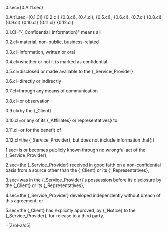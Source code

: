 0.sec={0.Alt1.sec}

0.Alt1.sec={0.1.Cl} {0.2.cl} {0.3.cl}, {0.4.cl}, {0.5.cl}, {0.6.cl}, {0.7.cl} {0.8.cl} {0.9.cl} {0.10.cl} {0.11.cl} {0.12.cl}

0.1.Cl="{_Confidential_Information}" means all

0.2.cl=material, non-public, business-related

0.3.cl=information, written or oral

0.4.cl=whether or not it is marked as confidential

0.5.cl=disclosed or made available to the {_Service_Provider}

0.6.cl=directly or indirectly

0.7.cl=through any means of communication

0.8.cl=or observation

0.9.cl=by the {_Client}

0.10.cl=or any of its {_Affiliates} or representatives} to

0.11.cl=or for the benefit of

0.12.cl=the {_Service_Provider}, but does not include information that{:}

1.sec=is or becomes publicly known through no wrongful act of the {_Service_Provider},

2.sec=the {_Service_Provider} received in good faith on a non-confidential basis from a source other than the {_Client} or its {_Representatives},

3.sec=was in the {_Service_Provider}'s possession before its disclosure by the {_Client} or its {_Representatives},

4.sec=the {_Service_Provider} developed independently without breach of this agreement, or

5.sec=the {_Client} has explicitly approved, by {_Notice} to the {_Service_Provider}, for release to a third party.

=[Z/ol-a/s5]
